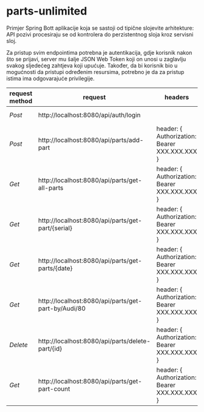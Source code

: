 # parts-unlimited
Primjer Spring Bott aplikacije koja se sastoji od tipične slojevite arhitekture: API pozivi procesiraju se od kontrolera do perzistentnog sloja kroz servisni sloj.

Za pristup svim endpointima potrebna je autentikacija, gdje korisnik nakon što se prijavi, server mu šalje JSON Web Token koji on unosi u zaglavlju svakog sljedećeg zahtjeva koji upućuje. Također, da bi korisnik bio u mogućnosti da pristupi određenim resursima, potrebno je da za pristup istima ima odgovarajuće privilegije.

request method | request | headers | request body | response |
------------ | -------------| -------------| -------------| -------------|
*Post* | http://localhost:8080/api/auth/login | | { "username":"warehouse","password":"skladiste"} |
*Post* | http://localhost:8080/api/parts/add-part | header: { Authorization: Bearer XXX.XXX.XXX } | Request body: Part|
*Get* | http://localhost:8080/api/parts/get-all-parts | header: { Authorization: Bearer XXX.XXX.XXX } | |
*Get* | http://localhost:8080/api/parts/get-part/{serial} | header:  { Authorization: Bearer XXX.XXX.XXX } | |
*Get* | http://localhost:8080/api/parts/get-parts/{date} |  header:  { Authorization: Bearer XXX.XXX.XXX } | |
*Get* | http://localhost:8080/api/parts/get-part-by/Audi/80 | header:  { Authorization: Bearer XXX.XXX.XXX } | |
*Delete* | http://localhost:8080/api/parts/delete-part/{id} | header:  { Authorization: Bearer XXX.XXX.XXX } | |
*Get* | http://localhost:8080/api/parts/get-part-count |  header:  { Authorization: Bearer XXX.XXX.XXX } | |
